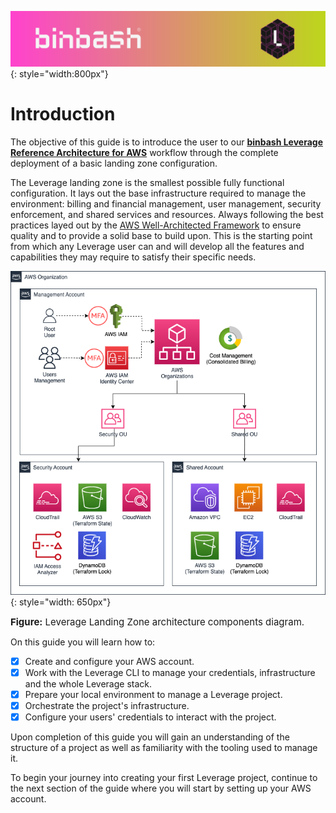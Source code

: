![binbash-logo](../assets/images/logos/binbash-leverage-header.png "binbash"){: style="width:800px"}

# Introduction

The objective of this guide is to introduce the user to our
[**binbash Leverage Reference Architecture for AWS**](../../how-it-works/ref-architecture/) workflow 
through the complete deployment of a basic landing zone configuration.

The Leverage landing zone is the smallest possible fully functional configuration. 
It lays out the base infrastructure required to manage the environment: billing and
financial management, user management, security enforcement, and shared services and
resources. Always following the best practices layed out by the
[AWS Well-Architected Framework](https://docs.aws.amazon.com/wellarchitected/latest/framework/welcome.html) 
to ensure quality and to provide a solid base to build upon. This is the starting point from which
any Leverage user can and will develop all the features and capabilities they may require to satisfy
their specific needs.

![leverage-landing-zone](../assets/images/diagrams/ref-architecture-aws-landing-zone.png "Leverage Landing Zone"){: style="width: 650px"}
<figcaption style="font-size:15px">
<b>Figure:</b> Leverage Landing Zone architecture components diagram.
</figcaption>

On this guide you will learn how to:

- [X] Create and configure your AWS account.
- [X] Work with the Leverage CLI to manage your credentials, infrastructure and the whole Leverage stack.
- [X] Prepare your local environment to manage a Leverage project.
- [X] Orchestrate the project's infrastructure.
- [X] Configure your users' credentials to interact with the project.

Upon completion of this guide you will gain an understanding of the structure of a project as well as familiarity with the tooling used to manage it.

To begin your journey into creating your first Leverage project, continue to the next section of the guide where you will start by setting up your AWS account.
